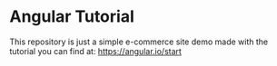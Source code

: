 # Angular Tutorial

This repository is just a simple e-commerce site demo made with the tutorial you can find at: https://angular.io/start
